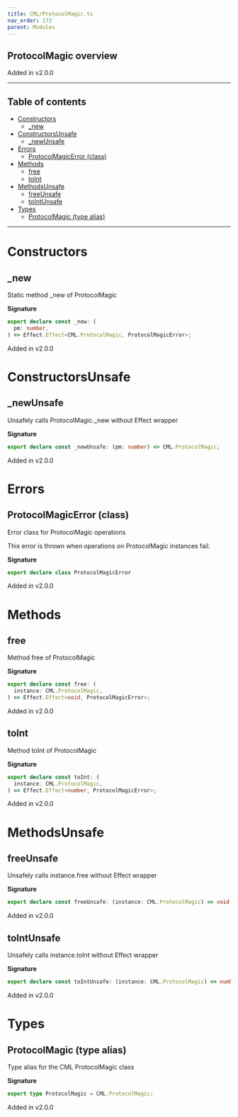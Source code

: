 ```yaml
---
title: CML/ProtocolMagic.ts
nav_order: 173
parent: Modules
---
```


## ProtocolMagic overview

Added in v2.0.0

---

<h2 class="text-delta">Table of contents</h2>

- [Constructors](#constructors)
  - [\_new](#_new)
- [ConstructorsUnsafe](#constructorsunsafe)
  - [\_newUnsafe](#_newunsafe)
- [Errors](#errors)
  - [ProtocolMagicError (class)](#protocolmagicerror-class)
- [Methods](#methods)
  - [free](#free)
  - [toInt](#toint)
- [MethodsUnsafe](#methodsunsafe)
  - [freeUnsafe](#freeunsafe)
  - [toIntUnsafe](#tointunsafe)
- [Types](#types)
  - [ProtocolMagic (type alias)](#protocolmagic-type-alias)

---

# Constructors

## \_new

Static method \_new of ProtocolMagic

**Signature**

```ts
export declare const _new: (
  pm: number,
) => Effect.Effect<CML.ProtocolMagic, ProtocolMagicError>;
```

Added in v2.0.0

# ConstructorsUnsafe

## \_newUnsafe

Unsafely calls ProtocolMagic.\_new without Effect wrapper

**Signature**

```ts
export declare const _newUnsafe: (pm: number) => CML.ProtocolMagic;
```

Added in v2.0.0

# Errors

## ProtocolMagicError (class)

Error class for ProtocolMagic operations

This error is thrown when operations on ProtocolMagic instances fail.

**Signature**

```ts
export declare class ProtocolMagicError
```

Added in v2.0.0

# Methods

## free

Method free of ProtocolMagic

**Signature**

```ts
export declare const free: (
  instance: CML.ProtocolMagic,
) => Effect.Effect<void, ProtocolMagicError>;
```

Added in v2.0.0

## toInt

Method toInt of ProtocolMagic

**Signature**

```ts
export declare const toInt: (
  instance: CML.ProtocolMagic,
) => Effect.Effect<number, ProtocolMagicError>;
```

Added in v2.0.0

# MethodsUnsafe

## freeUnsafe

Unsafely calls instance.free without Effect wrapper

**Signature**

```ts
export declare const freeUnsafe: (instance: CML.ProtocolMagic) => void;
```

Added in v2.0.0

## toIntUnsafe

Unsafely calls instance.toInt without Effect wrapper

**Signature**

```ts
export declare const toIntUnsafe: (instance: CML.ProtocolMagic) => number;
```

Added in v2.0.0

# Types

## ProtocolMagic (type alias)

Type alias for the CML ProtocolMagic class

**Signature**

```ts
export type ProtocolMagic = CML.ProtocolMagic;
```

Added in v2.0.0
